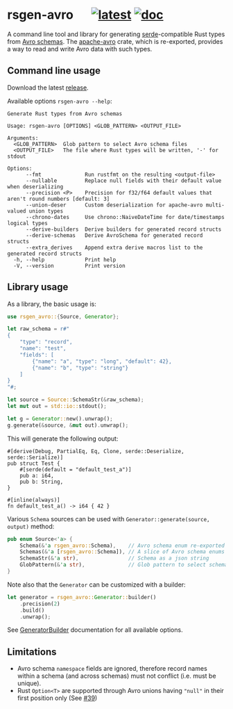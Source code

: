 # rsgen-avro &emsp; [![latest]][crates.io] [![doc]][docs.rs]

[latest]: https://img.shields.io/crates/v/rsgen-avro.svg
[crates.io]: https://crates.io/crates/rsgen-avro
[doc]: https://docs.rs/rsgen-avro/badge.svg
[docs.rs]: https://docs.rs/rsgen-avro

A command line tool and library for generating [serde][]-compatible Rust types from
[Avro schemas][schemas]. The [apache-avro][] crate, which is re-exported, provides a way to
read and write Avro data with such types.

## Command line usage

Download the latest [release](https://github.com/lerouxrgd/rsgen-avro/releases).

Available options `rsgen-avro --help`:

```text
Generate Rust types from Avro schemas

Usage: rsgen-avro [OPTIONS] <GLOB_PATTERN> <OUTPUT_FILE>

Arguments:
  <GLOB_PATTERN>  Glob pattern to select Avro schema files
  <OUTPUT_FILE>   The file where Rust types will be written, '-' for stdout

Options:
      --fmt              Run rustfmt on the resulting <output-file>
      --nullable         Replace null fields with their default value when deserializing
      --precision <P>    Precision for f32/f64 default values that aren't round numbers [default: 3]
      --union-deser      Custom deserialization for apache-avro multi-valued union types
      --chrono-dates     Use chrono::NaiveDateTime for date/timestamps logical types
      --derive-builders  Derive builders for generated record structs
      --derive-schemas   Derive AvroSchema for generated record structs
      --extra_derives    Append extra derive macros list to the generated record structs
  -h, --help             Print help
  -V, --version          Print version
```

## Library usage

As a library, the basic usage is:

```rust
use rsgen_avro::{Source, Generator};

let raw_schema = r#"
{
    "type": "record",
    "name": "test",
    "fields": [
        {"name": "a", "type": "long", "default": 42},
        {"name": "b", "type": "string"}
    ]
}
"#;

let source = Source::SchemaStr(&raw_schema);
let mut out = std::io::stdout();

let g = Generator::new().unwrap();
g.generate(&source, &mut out).unwrap();
```

This will generate the following output:

```text
#[derive(Debug, PartialEq, Eq, Clone, serde::Deserialize, serde::Serialize)]
pub struct Test {
    #[serde(default = "default_test_a")]
    pub a: i64,
    pub b: String,
}

#[inline(always)]
fn default_test_a() -> i64 { 42 }
```

Various `Schema` sources can be used with `Generator::generate(source, output)` method:

```rust
pub enum Source<'a> {
    Schema(&'a rsgen_avro::Schema),    // Avro schema enum re-exported from `apache-avro`
    Schemas(&'a [rsgen_avro::Schema]), // A slice of Avro schema enums
    SchemaStr(&'a str),                // Schema as a json string
    GlobPattern(&'a str),              // Glob pattern to select schema files
}
```

Note also that the `Generator` can be customized with a builder:

```rust
let generator = rsgen_avro::Generator::builder()
    .precision(2)
    .build()
    .unwrap();
```

See [GeneratorBuilder][gen-builder-doc] documentation for all available options.

[gen-builder-doc]: https://docs.rs/rsgen-avro/latest/rsgen_avro/struct.GeneratorBuilder.html

## Limitations

- Avro schema `namespace` fields are ignored, therefore record names within a schema
  (and across schemas) must not conflict (i.e. must be unique).
- Rust `Option<T>` are supported through Avro unions having `"null"` in their first
  position only (See [#39](https://github.com/lerouxrgd/rsgen-avro/issues/39))

[schemas]: https://avro.apache.org/docs/current/spec.html
[apache-avro]: https://github.com/apache/avro/tree/master/lang/rust
[serde]: https://serde.rs
